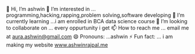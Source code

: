 👋 Hi, I’m ashwin
👀 I’m interested in ... programming,hacking,rapping,problem solving,software developing
🌱 I’m currently learning ...i am enrolled in BCA data science course
💞️ I’m looking to collaborate on ... every oppurtunity i get
📫 How to reach me ... email me at aura.ashwin@gmail.com
😄 Pronouns: ...ashwin
⚡ Fun fact: ... i am making my website www.ashwinrajpal.me
